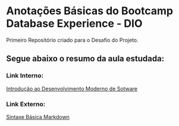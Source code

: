 # Anotações Básicas do Bootcamp Database Experience - DIO
Primeiro Repositório criado para o Desafio do Projeto.

## Segue abaixo o resumo da aula estudada:

### Link Interno:
[Introdução ao  Desenvolvimento Moderno de Sotware](https://github.com/nosderico/bootcamp-database-experience-anotacoes/tree/main/Resumos/01%20-%20Introdu%C3%A7%C3%A3o%20ao%20Desenvolvimento%20de%20Software)

### Link Externo:
[Sintaxe Básica Markdown](https://www.markdownguide.org/basic-syntax/)

